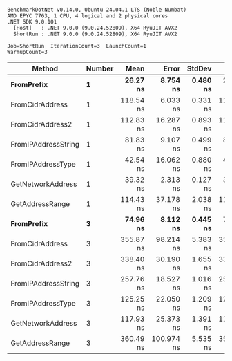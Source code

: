```

BenchmarkDotNet v0.14.0, Ubuntu 24.04.1 LTS (Noble Numbat)
AMD EPYC 7763, 1 CPU, 4 logical and 2 physical cores
.NET SDK 9.0.101
  [Host]   : .NET 9.0.0 (9.0.24.52809), X64 RyuJIT AVX2
  ShortRun : .NET 9.0.0 (9.0.24.52809), X64 RyuJIT AVX2

Job=ShortRun  IterationCount=3  LaunchCount=1  
WarmupCount=3  

```
| Method              | Number | Mean      | Error      | StdDev   | Min       | Max       | Gen0   | Allocated |
|-------------------- |------- |----------:|-----------:|---------:|----------:|----------:|-------:|----------:|
| **FromPrefix**          | **1**      |  **26.27 ns** |   **8.754 ns** | **0.480 ns** |  **25.78 ns** |  **26.74 ns** | **0.0033** |      **56 B** |
| FromCidrAddress     | 1      | 118.54 ns |   6.033 ns | 0.331 ns | 118.20 ns | 118.86 ns | 0.0067 |     112 B |
| FromCidrAddress2    | 1      | 112.83 ns |  16.287 ns | 0.893 ns | 112.22 ns | 113.85 ns | 0.0067 |     112 B |
| FromIPAddressString | 1      |  81.83 ns |   9.107 ns | 0.499 ns |  81.43 ns |  82.39 ns | 0.0033 |      56 B |
| FromIPAddressType   | 1      |  42.54 ns |  16.062 ns | 0.880 ns |  41.62 ns |  43.38 ns | 0.0052 |      88 B |
| GetNetworkAddress   | 1      |  39.32 ns |   2.313 ns | 0.127 ns |  39.23 ns |  39.47 ns | 0.0033 |      56 B |
| GetAddressRange     | 1      | 114.43 ns |  37.178 ns | 2.038 ns | 112.08 ns | 115.71 ns | 0.0100 |     168 B |
| **FromPrefix**          | **3**      |  **74.96 ns** |   **8.112 ns** | **0.445 ns** |  **74.46 ns** |  **75.31 ns** | **0.0100** |     **168 B** |
| FromCidrAddress     | 3      | 355.87 ns |  98.214 ns | 5.383 ns | 352.49 ns | 362.08 ns | 0.0200 |     336 B |
| FromCidrAddress2    | 3      | 338.40 ns |  30.190 ns | 1.655 ns | 337.42 ns | 340.31 ns | 0.0200 |     336 B |
| FromIPAddressString | 3      | 257.76 ns |  18.527 ns | 1.016 ns | 256.60 ns | 258.49 ns | 0.0100 |     168 B |
| FromIPAddressType   | 3      | 125.25 ns |  22.050 ns | 1.209 ns | 123.85 ns | 126.04 ns | 0.0157 |     264 B |
| GetNetworkAddress   | 3      | 117.93 ns |  25.373 ns | 1.391 ns | 117.02 ns | 119.53 ns | 0.0100 |     168 B |
| GetAddressRange     | 3      | 360.49 ns | 100.974 ns | 5.535 ns | 354.97 ns | 366.04 ns | 0.0300 |     504 B |
